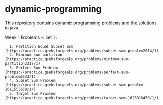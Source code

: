 # dynamic-programming
This repository contains dynamic programming problems and the solutions in java.

Week 1 Problems -:
Set 1 :
      
      1. Partition Equal Subset Sum (https://practice.geeksforgeeks.org/problems/subset-sum-problem2014/1)
      2. Minimum sum partition (https://practice.geeksforgeeks.org/problems/minimum-sum-partition3317/1)
      3. Perfect Sum Problem (https://practice.geeksforgeeks.org/problems/perfect-sum-problem5633/1)
      4. Subset Sum Problem (https://practice.geeksforgeeks.org/problems/subset-sum-problem-1611555638/1/)
      5. Target Sum Problem (https://practice.geeksforgeeks.org/problems/target-sum-1626326450/1/)
